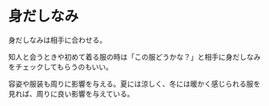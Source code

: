 # 身だしなみ

身だしなみは相手に合わせる。

知人と会うときや初めて着る服の時は「この服どうかな？」と相手に身だしなみをチェックしてもらうのもいい。

容姿や服装も周りに影響を与える。夏には涼しく、冬には暖かく感じられる服を見れば、周りに良い影響を与えている。
